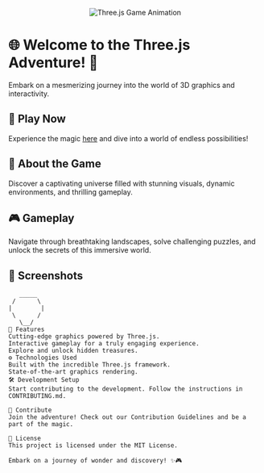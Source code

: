<p align="center">
  <img src="https://media.giphy.com/media/3oEjI6SIIHBdRxXI40/giphy.gif" alt="Three.js Game Animation">
</p>

# 🌐 Welcome to the Three.js Adventure! 🚀

Embark on a mesmerizing journey into the world of 3D graphics and interactivity.

## 🚀 Play Now

Experience the magic [here](https://aryan0-1maurya.github.io/threejsGame/) and dive into a world of endless possibilities!

## 🌟 About the Game

Discover a captivating universe filled with stunning visuals, dynamic environments, and thrilling gameplay.

## 🎮 Gameplay

Navigate through breathtaking landscapes, solve challenging puzzles, and unlock the secrets of this immersive world.

## 📸 Screenshots

```ascii
   _____
 /      \
|        |
 \      /
   \__/
🚀 Features
Cutting-edge graphics powered by Three.js.
Interactive gameplay for a truly engaging experience.
Explore and unlock hidden treasures.
⚙️ Technologies Used
Built with the incredible Three.js framework.
State-of-the-art graphics rendering.
🛠️ Development Setup
Start contributing to the development. Follow the instructions in CONTRIBUTING.md.

🤝 Contribute
Join the adventure! Check out our Contribution Guidelines and be a part of the magic.

📜 License
This project is licensed under the MIT License.

Embark on a journey of wonder and discovery! ✨🎮
